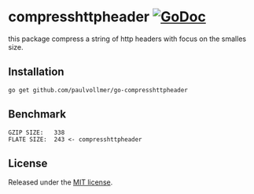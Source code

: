 # compresshttpheader [![GoDoc](http://godoc.org/github.com/paulvollmer/go-compresshttpheader?status.svg)](http://godoc.org/github.com/paulvollmer/go-compresshttpheader)

this package compress a string of http headers with focus on the smalles size.

## Installation

```
go get github.com/paulvollmer/go-compresshttpheader
```

## Benchmark

```
GZIP SIZE:	 338
FLATE SIZE:	 243 <- compresshttpheader
```

## License

Released under the [MIT license](LICENSE).
